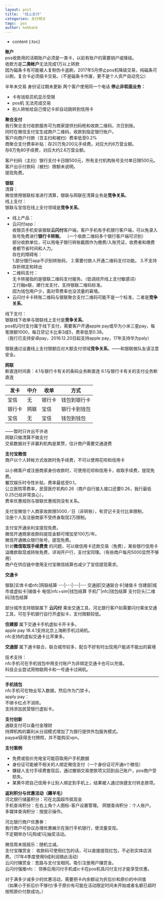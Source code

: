 ```yaml
---
layout: post
title:  "线上支付"
categories: 支付相关
tags:  pos
author: hebbank
---
```


* content
{:toc}

**账户**  
pos收款用的活期账户必须是一类卡，以前有账户的需要销户或降级。   
收款方是**二类帐户**无法完成1万以上转款   
因为磁条卡有可能被人复制伪卡盗刷，2017年5月停止pos机降级交易，纯磁条可以刷，复合卡必须插卡交易。（不是磁条卡作废，更不是个人资产自动充公）  

半年未交易 身份证过期未更新 两个客户使用同一个电话 **停止非柜面业务：**    
- 卡有钱柜员机显示受限   
- pos机 无法完成交易   
- 别人转帐给自己借记卡却自动跳转到信用卡  

**聚合支付**   
我行聚合支付收款服务可为商家提供扫码枪和收款二维码，次日到账。   
同时在微信支付宝生成商户二维码，收款到指定银行账户。  
客户向商户付款（含主扫和被扫）费率低至0.2%     
商聚合支付费率补贴：存20万免200元手续费。对应大约6万营业额。  
存8万免80手续费，对应大约2.6万营业额。  

客户扫码（主扫）银行支付卡日限500元，所有支付机构账号支付单日限500元。  
客户出示付款码（被扫）限额未说明。  
提现免费。  

**银联**    
清算：   
微信使用银联标准进行清算，银联与网联在清算业务是**竞争关系**。    
线上支付：   
银联与宝信在线上支付领域是**竞争关系**。     
 - 线上产品：  
- 云闪付app：  
收银员手机安装银联**云闪付**客户端，客户手机有手机银行客户端，可以免录入账号免费进行**银行卡转账**。 （一个收款二维码多个银行客户端可识别）  
部分收款单位，可以用电子银行转账截图作为缴费/入账凭证，收费者和缴费者都节省时间和人力。   
存在的障碍有：  
1.部分银行app不识别转账码， 2.需要付款人开通二维码支付功能。 3.不支持存折绑定和转出  
- 二维码支付：   
 无卡转接指的是银联二维码支付服务。（低调绕开线上支付敏感词）  
工行融e联，建行龙支付，支持银联二维码标准。  
因为钱包用户少，面对零费率也没流量的窘境。    
- 云闪付卡卡转账二维码与银联聚合支付二维码可能不是一个标准，二者是**竞争关系**。  

线下支付：  
银联线下收单与银联线上支付是**竞争关系**。  
pos机闪付支付属于线下支付，需要客户开通apple pay或华为小米三星pay，每笔限额1000，每日贷记卡比率3成5，费率低至0.38。   
（我行已支持安卓pay，2016.12.20日起支持apple pay，17年支持华为paly）  

银联通过设置线上支付限额应对大额支付领域**竞争关系**。——和银联做队友请注意安全。  

**网联**   
断直连时间表：4.1与银行卡有关的条码业务断直连    6.1与银行卡有关的支付业务断直连    

发卡|中介|收单|方式  
---|---|---|---  
宝信|无|银行卡|钱包到银行卡  
银行卡|网联|宝信|银行卡到钱包  
宝信|无|宝信|钱包到钱包  

——暂时只许出不许进  
网联只做清算不做支付  
交易数据对于非赢利机构是累赘，估计商户需要交通道费   

**支付宝微信**  
商户以个人转帐方式收款时免手续费，不可以使用花呗和信用卡    

以小微客户或注册商家身份收款时，可使用花呗和信用卡，收取手续费，提现免费。  
餐饮娱乐时令性补贴，费率最低至0.1。  
公立医院零费率，民营医疗机构0.26（商户自行接入接口还要0.26，我行最低0.25已经非常良心）。  
费率优惠规则与银联优惠规则没有关系。  

支付宝微信个人商家收款限5000／日（非转账），有贷记卡支付比率限制，  
注册个人及注册商家不受终身取现2万限制。   

支付宝开通余利宝提现免费。   
微信开通商家收款码提现金额可增加至100万/年。  
微信开通微众银行账号，提现免费。  
针对**微信取现手续费贵** 的问题，可以做信用卡还款交易（免费），某些银行信用卡溢缴款取现或转账免费，详询开户行，支付宝同理。（有些商户每月5000显然不够用）  
商户在供应链中使用支付宝微信结算也减少了宝信提现需求。  

**交通卡**  

银联|实体卡或nfc|网联结算
---|---|---|---
交通部|交通联合卡|储值卡
住建部|城市或虚拟卡|储值卡
电信|nfc+sim|钱包结算
手机厂|nfc|钱包结算
支付巨头|二维码|钱包结算

部分城市支持银联属下 **云闪付** 乘坐交通工具，河北银行客户如需要闪付乘坐交通工具，可在手机银行自行开虚拟卡，支付限额较低。   

**住建部** 属下交通卡手机虚拟卡开卡多。   
apple pay 18.4.1支持北京上海刷手机过闸机。   
nfc支持的虚拟交通卡比苹果多。  

**交通部** 属下通卡联合，联合城市较多，配合不好有时出现用户能进不能出的窘境  

技术支持：  
nfc手机可在手机钱包中用支付账户为非绑定交通卡也可以充值。   
科技企业尝试用物联网卡和一号通卡过闸机。  

---
**手机钱包**   
nfc手机可在物业写入数据，然后作为门禁卡。  
apply pay：  
不绑卡红点不消除。  
支持添加民营银行虚拟卡。    

**支付创新**  
通联支付可以备付金理财    
持牌机构的赢利从分润模式增加了为银行提供外包服务模式。  
paypal获得支付牌照，并不能购买vpn。

**支付案例**  
- 免费或低价充电宝可能窃取用户手机数据  
- 身份证可能被不相关的人绑定微信支付（一个身份证可开通n个微信）  
- 嫌疑人支付手续费套现后，通过撤销交易使款项又回到自己账户，pos商户受损失。  
- 某黄牛把自己信用卡让别人绑定到手机上，结果被人通过快捷支付转走款项。  

**返利积分与优惠活动（薅羊毛）**  
河北银行储蓄积分：可在北国超市抵现金  
手机查询积分：在右上角个人图标-客户设置管理。 网银查询积分：个人账户。   
多媒体查询积分：按提示操作。  

河北银行商户优惠券：  
我行商户可协议办理优惠展示在我行手机银行，使流量变现。  
不定期举办1元购或1元抽奖活动。  

微信周末摇摇乐：随机立减。  
支付宝赚赏金： 收款码可使用红包的话，可以直接提现红包，不必到实体店消费。（17年4季度使用9成利润搞此活动）  
云闪付赚赏金：思路与支付宝相同。吸引注册用户赚赏金。    
云闪付强推nfc： 领券后用闪付手机或ic卡在pos机具闪付支付才能享受优惠。  

对于满多少减多少的优惠活动，需要把卡内余额设为折后价和原价的中间值  
（如果小于折后价不够付/多于原价有可能在活动限定时间未开始或者名额已超时按照原价付款成功。）
